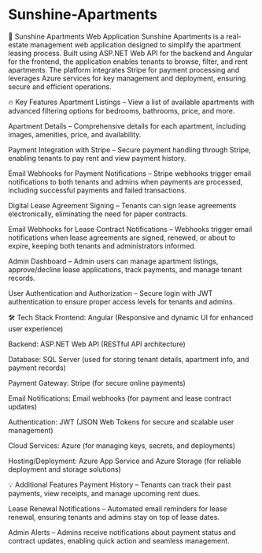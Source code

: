 # Sunshine-Apartments

🏢 Sunshine Apartments Web Application
Sunshine Apartments is a real-estate management web application designed to simplify the apartment leasing process. Built using ASP.NET Web API for the backend and Angular for the frontend, the application enables tenants to browse, filter, and rent apartments. The platform integrates Stripe for payment processing and leverages Azure services for key management and deployment, ensuring secure and efficient operations.

🔥 Key Features
Apartment Listings – View a list of available apartments with advanced filtering options for bedrooms, bathrooms, price, and more.

Apartment Details – Comprehensive details for each apartment, including images, amenities, price, and availability.

Payment Integration with Stripe – Secure payment handling through Stripe, enabling tenants to pay rent and view payment history.

Email Webhooks for Payment Notifications – Stripe webhooks trigger email notifications to both tenants and admins when payments are processed, including successful payments and failed transactions.

Digital Lease Agreement Signing – Tenants can sign lease agreements electronically, eliminating the need for paper contracts.

Email Webhooks for Lease Contract Notifications – Webhooks trigger email notifications when lease agreements are signed, renewed, or about to expire, keeping both tenants and administrators informed.

Admin Dashboard – Admin users can manage apartment listings, approve/decline lease applications, track payments, and manage tenant records.

User Authentication and Authorization – Secure login with JWT authentication to ensure proper access levels for tenants and admins.

🛠 Tech Stack
Frontend: Angular (Responsive and dynamic UI for enhanced user experience)

Backend: ASP.NET Web API (RESTful API architecture)

Database: SQL Server (used for storing tenant details, apartment info, and payment records)

Payment Gateway: Stripe (for secure online payments)

Email Notifications: Email webhooks (for payment and lease contract updates)

Authentication: JWT (JSON Web Tokens for secure and scalable user management)

Cloud Services: Azure (for managing keys, secrets, and deployments)

Hosting/Deployment: Azure App Service and Azure Storage (for reliable deployment and storage solutions)

💡 Additional Features
Payment History – Tenants can track their past payments, view receipts, and manage upcoming rent dues.

Lease Renewal Notifications – Automated email reminders for lease renewal, ensuring tenants and admins stay on top of lease dates.

Admin Alerts – Admins receive notifications about payment status and contract updates, enabling quick action and seamless management.
